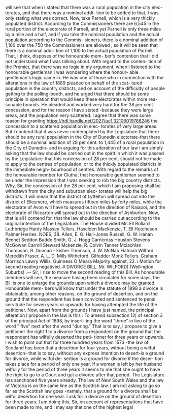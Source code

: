 will see that when I stated that there was a rural population in the city elec- torates, and that there was a nominal addi- tion to be added to that, I was only stating what was correct. Now, take Parnell, which is a very thickly populated district. According to the Commissioners there are 6,545 in the rural portion of the electorate of Parnell, and yet Parnell is only three miles by a mile and a half, and if you take the nominal population and the actual population according to the Commis- sioners, there is a nominal addition of 1,100 over the 750 the Commissioners are allowed ; so it will be seen that there is a nominal addi- tion of 1,100 to the actual population of Parnell. That, I think, disposes of the honourable mem- ber's contention that I did not understand what I was talking about. With regard to the conten- tion of the Premier, that there was no logie in my argument, when I listened to the honourable gentleman I was wondering where the honour- able gentleman's logic came in. He was one of those who in connection with the alterations in the law of 1889 pleaded on behalf of the scat- tered population in the country districts, and on account of the difficulty of people getting to the polling-booth, and he urged that there should be some principle in operation that would keep these electorates within more rea- sonable bounds. He pleaded and worked very hard for the 28 per cent. concession, and for the reason I have stated -because they were large areas, and the population very scattered. I agree that there was some reason for granting https://hdl.handle.net/2027/uc1.32106019788246 the concession to a scattered population in elec- torates of very large areas. But I contend that it was never contemplated by the Legislature that there should be any rural population in the City of Dunedin electorate-that there should be a nominal addition of 28 per cent. to 1,445 of a rural population in the City of Dunedin- and in arguing for this alteration of our law I am simply asking that the law should be carried out in the spirit in which it was passed by the Legislature-that this concession of 28 per cent. should not be made to apply to the centres of population, or to the thickly populated districts in the immediate neigh- bourhood of centres. With regard to the remarks of the honourable member for Clutha, that honourable gentleman seemed to be under the impression that I was seeking to rob the big country districts. Why, Sir, the concession of the 28 per cent. which I am proposing shall be withdrawn from the city and suburban elec- torates will help the big districts. It will mean that the district of Lyttelton will spread out into the district of Ellesmere, which measures fifteen miles by forty miles, while the electorate of Avon will have to spread out in the direction of Kaiapoi, and the electorate of Riccarton will spread out in the direction of Ashburton. Now, that is all I contend for, that the law should be carried out according to the original intention of the Legislature. The House divided Mr. Ell Bollard Lethbridge Hardy Massey Tellers. Haselden Mackenzie, T. Ell Hutcheson Palmer Herries. NOES, 38. Allen, E. G. Hall-Jones Russell, G. W. Hanan Bennet Seddon Buddo Smith, G. J. Hogg Carncross Houston Stevens McGowan Carroll Steward Mckenzie, R. Colvin Tanner Mclachlan Thompson, R. Duncan - Fisher Thomson, J. W. McNab Flatman Wilford Meredith Fraser, A. L. D. Mills Witheford. Gilfedder Monk Tellers. Graham Morrison Lawry Willis. Guinness O'Meara Majority against, 22. i Motion for second reading negatived. # DIVORCE BILL. Mr. WILFORD) (Wellington Suburbs) .-- Sir, I rise to move the second reading of this Bill. As honourable members will see, the measure having been circulated for some days, the Bill is one to enlarge the grounds upon which a divorce may be granted. Honourable mem- bers will know that under the statute of 1898 a divorce is obtainable, among other reasons, on the ground of desertion, and on the ground that the respondent has been convicted and sentenced to penal servitude for seven years or upwards for having attempted the life of the petitioner. Now, apart from the grounds I have just named, the principal alteration I propose in the law is this : To amend subsection (2) of section 3 of the principal Act of 1898, by insert- ing the word "three" in lieu of the word " five" next after the word "during." That is to say, I propose to give a petitioner the right 1 to a divorce from a respondent on the ground that the respondent has wilfully deserted the peti- tioner for three years or upwards. I wish to point out that for three hundred years from 1573 -the law of Scotland has been that a desertion for four years, without being a wilful desertion- that is to say, without any express intention to desert-is a ground for divorce, while wilful de- sertion is a ground for divorce if the deser- tion takes place for a period of only one year. If a woman is left by her husband wilfully for the period of three years it seems to me that she ought to have the right to go to a Court and get a divorce after that period. The Legislature has sanctioned five years already. The law of New South Wales and the law of Victoria is on the same line as the Scottish law. I am not asking to go so far as the Scottish law goes -namely, that a ground for a divorce shall be wilful desertion for one year. I ask for a divorce on the ground of desertion for three years. I am doing this, Sir, on account of representations that have been made to me, and I may say that one of the highest legal 